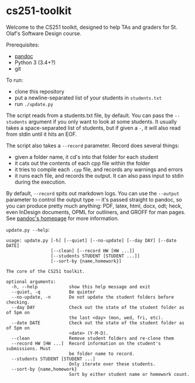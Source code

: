 # cs251-toolkit

Welcome to the CS251 toolkit, designed to help TAs and graders for St. Olaf's Software Design course.

Prerequisites:

- [pandoc][pandoc]
- Python 3 (3.4+?)
- git

To run:

- clone this repository
- put a newline-separated list of your students in `students.txt`
- run `./update.py`

The script reads from a students.txt file, by default. You can pass the `--students` argument if you only want to look at some students. It usually takes a space-separated list of students, but if given a `-`, it will also read from stdin until it hits an EOF.

The script also takes a `--record` parameter. Record does several things:

- given a folder name, it cd's into that folder for each student
- it cats out the contents of each cpp file within the folder
- it tries to compile each `.cpp` file, and records any warnings and errors
- it runs each file, and records the output. It can also pass input to stdin during the execution.

By default, `--record` spits out markdown logs. You can use the `--output` parameter to control the output type -- it's passed straight to pandoc, so you can produce pretty much anything: PDF, latex, html, docx, odt; heck, even InDesign documents, OPML for outliners, and GROFF for man pages. See [pandoc's homepage][pandoc] for more information.

`update.py --help`:

	usage: update.py [-h] [--quiet] [--no-update] [--day DAY] [--date DATE]
	                 [--clean] [--record HW [HW ...]]
	                 [--students STUDENT [STUDENT ...]]
	                 [--sort-by {name,homework}]

	The core of the CS251 toolkit.

	optional arguments:
	  -h, --help            show this help message and exit
	  --quiet, -q           Be quieter
	  --no-update, -n       Do not update the student folders before checking.
	  --day DAY             Check out the state of the student folder as of 5pm on
	                        the last <day> (mon, wed, fri, etc).
	  --date DATE           Check out the state of the student folder as of 5pm on
	                        <date> (Y-M-D).
	  --clean               Remove student folders and re-clone them
	  --record HW [HW ...]  Record information on the student's submissions. Must
	                        be folder name to record.
	  --students STUDENT [STUDENT ...]
	                        Only iterate over these students.
	  --sort-by {name,homework}
	                        Sort by either student name or homework count.

[pandoc]: http://johnmacfarlane.net/pandoc/

